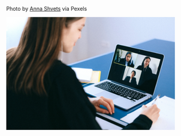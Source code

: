 <!--bl
(filemeta
    (title "pexels-anna-shvets-4226140"))
/bl-->

Photo by [Anna Shvets](https://www.pexels.com/photo/people-on-a-video-call-4226140/) via Pexels

<img src="./images/mob/pexels-anna-shvets-4226140.jpg" style="height:300px"></img>